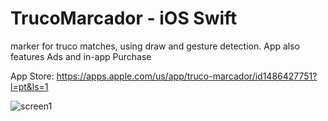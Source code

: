 # TrucoMarcador - iOS Swift

marker for truco matches, using draw and gesture detection.
App also features Ads and in-app Purchase

App Store: https://apps.apple.com/us/app/truco-marcador/id1486427751?l=pt&ls=1

![screen1](https://github.com/JoaoFloresDev/TrucoMarcador/blob/master/screen%20shots.png)
